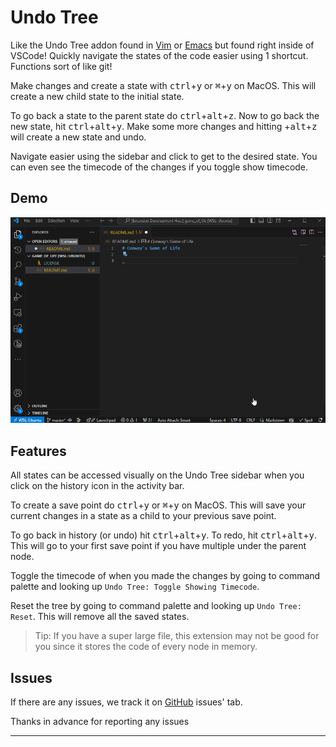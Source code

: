 # Undo Tree

Like the Undo Tree addon found in [Vim](https://github.com/mbbill/undotree) or [Emacs](https://elpa.gnu.org/packages/undo-tree.html) but found right inside of VSCode! Quickly navigate the states of the code easier using 1 shortcut. Functions sort of like git!

Make changes and create a state with <kbd>ctrl</kbd>+<kbd>y</kbd> or <kbd>&#8984;</kbd>+<kbd>y</kbd> on MacOS. This will create a new child state to the initial state.

To go back a state to the parent state do <kbd>ctrl</kbd>+<kbd>alt</kbd>+<kbd>z</kbd>. Now to go back the new state, hit <kbd>ctrl</kbd>+<kbd>alt</kbd>+<kbd>y</kbd>. Make some more changes and hitting +<kbd>alt</kbd>+<kbd>z</kbd> will create a new state and undo.

Navigate easier using the sidebar and click to get to the desired state. You can even see the timecode of the changes if you toggle show timecode.

## Demo

![demo.gif](./demo.gif)

## Features

All states can be accessed visually on the Undo Tree sidebar when you click on the history icon in the activity bar.

To create a save point do <kbd>ctrl</kbd>+<kbd>y</kbd> or <kbd>&#8984;</kbd>+<kbd>y</kbd> on MacOS. This will save your current changes in a state as a child to your previous save point.

To go back in history (or undo) hit <kbd>ctrl</kbd>+<kbd>alt</kbd>+<kbd>y</kbd>. To redo, hit <kbd>ctrl</kbd>+<kbd>alt</kbd>+<kbd>y</kbd>. This will go to your first save point if you have multiple under the parent node.

Toggle the timecode of when you made the changes by going to command palette and looking up `Undo Tree: Toggle Showing Timecode`.

Reset the tree by going to command palette and looking up `Undo Tree: Reset`. This will remove all the saved states.

> Tip: If you have a super large file, this extension may not be good for you since it stores the code of every node in memory.

<!-- ## Requirements

If you have any requirements or dependencies, add a section describing those and how to install and configure them.

## Extension Settings

Include if your extension adds any VS Code settings through the `contributes.configuration` extension point.

For example:

This extension contributes the following settings:

* `myExtension.enable`: Enable/disable this extension.
* `myExtension.thing`: Set to `blah` to do something. -->

## Issues

If there are any issues, we track it on [GitHub](https://github.com/Zeyu-Li/undo-tree-vscode) issues' tab.

Thanks in advance for reporting any issues

---

<!-- ## Following extension guidelines

Ensure that you've read through the extensions guidelines and follow the best practices for creating your extension.

* [Extension Guidelines](https://code.visualstudio.com/api/references/extension-guidelines) -->
